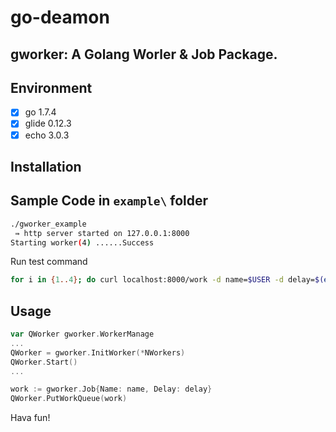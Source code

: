 # go-deamon

## gworker: A Golang Worler & Job Package.


## Environment

- [x] go 1.7.4
- [x] glide 0.12.3
- [x] echo 3.0.3

## Installation


## Sample Code in ``example\`` folder
```sh
./gworker_example
 ⇛ http server started on 127.0.0.1:8000
Starting worker(4) ......Success
```
Run test command
```sh
for i in {1..4}; do curl localhost:8000/work -d name=$USER -d delay=$(expr $i % 11)s; done
```


## Usage
```go
var QWorker gworker.WorkerManage
...
QWorker = gworker.InitWorker(*NWorkers)
QWorker.Start()
...
```

```go
work := gworker.Job{Name: name, Delay: delay}
QWorker.PutWorkQueue(work)
```


Hava fun!